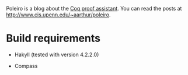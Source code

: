 Poleiro is a blog about the [Coq proof assistant][1]. You can read the
posts at http://www.cis.upenn.edu/~aarthur/poleiro.

# Build requirements

- Hakyll (tested with version 4.2.2.0)
- Compass

   [1]: http://coq.inria.fr
